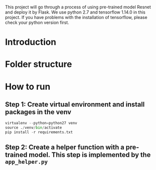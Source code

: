 This project will go through a process of using pre-trained model Resnet and deploy it by Flask. We use python 2.7 and tensorflow 1.14.0 in this project. If you have problems with the installation of tensorflow, please check your python version first.

# Introduction


# Folder structure


# How to run

## Step 1: Create virtual environment and install packages in the venv

```python
virtualenv --python=python27 venv
source ./venv/bin/activate
pip install -r requirements.txt

```

## Step 2: Create a helper function with a pre-trained model. This step is implemented by the `app_helper.py`

